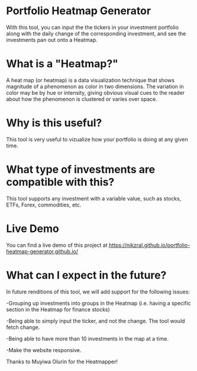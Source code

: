 # Portfolio Heatmap Generator
With this tool, you can input the the tickers in your investment portfolio along with the daily change of the corresponding investment, and see the investments pan out onto a Heatmap.

# What is a "Heatmap?"
A heat map (or heatmap) is a data visualization technique that shows magnitude of a phenomenon as color in two dimensions. The variation in color may be by hue or intensity, giving obvious visual cues to the reader about how the phenomenon is clustered or varies over space.

# Why is this useful? 
This tool is very useful to vizualize how your portfolio is doing at any given time.

# What type of investments are compatible with this?
This tool supports any investment with a variable value, such as stocks, ETFs, Forex, commodities, etc.

# Live Demo
You can find a live demo of this project at https://nikzral.github.io/portfolio-heatmap-generator.github.io/

# What can I expect in the future?
In future renditions of this tool, we will add support for the following issues:

  -Grouping up investments into groups in the Heatmap (i.e. having a specific section in the Heatmap for finance stocks)
  
  -Being able to simply input the ticker, and not the change. The tool would fetch change.
  
  -Being able to have more than 10 investments in the map at a time.
  
  -Make the website responsive.
  
  
Thanks to Muyiwa Olurin for the Heatmapper!

